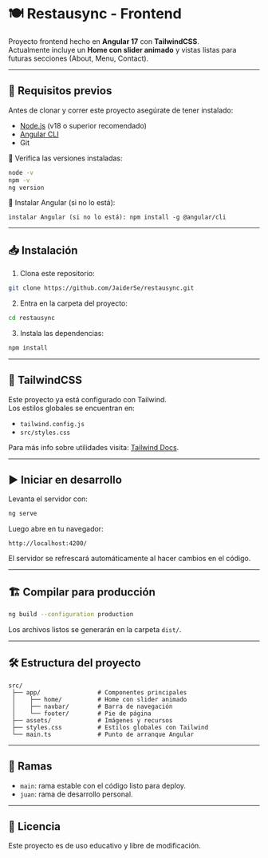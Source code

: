 # 🍽️ Restausync - Frontend

Proyecto frontend hecho en **Angular 17** con **TailwindCSS**.  
Actualmente incluye un **Home con slider animado** y vistas listas para futuras secciones (About, Menu, Contact).

---

## 🚀 Requisitos previos

Antes de clonar y correr este proyecto asegúrate de tener instalado:

- [Node.js](https://nodejs.org/) (v18 o superior recomendado)  
- [Angular CLI](https://angular.io/cli)  
- Git  

📌 Verifica las versiones instaladas:

```bash
node -v
npm -v
ng version
```
📌 Instalar Angular (si no lo está):
```
instalar Angular (si no lo está): npm install -g @angular/cli
```

---

## 📥 Instalación

1. Clona este repositorio:

```bash
git clone https://github.com/JaiderSe/restausync.git
```

2. Entra en la carpeta del proyecto:

```bash
cd restausync
```

3. Instala las dependencias:

```bash
npm install
```

---

## 🎨 TailwindCSS

Este proyecto ya está configurado con Tailwind.  
Los estilos globales se encuentran en:

- `tailwind.config.js`  
- `src/styles.css`  

Para más info sobre utilidades visita: [Tailwind Docs](https://tailwindcss.com/docs/utility-first).

---

## ▶️ Iniciar en desarrollo

Levanta el servidor con:

```bash
ng serve
```

Luego abre en tu navegador:

```
http://localhost:4200/
```

El servidor se refrescará automáticamente al hacer cambios en el código.

---

## 🏗️ Compilar para producción

```bash
ng build --configuration production
```

Los archivos listos se generarán en la carpeta `dist/`.

---

## 🛠️ Estructura del proyecto

```
src/
 ├── app/                # Componentes principales
 │    ├── home/          # Home con slider animado
 │    ├── navbar/        # Barra de navegación
 │    └── footer/        # Pie de página
 ├── assets/             # Imágenes y recursos
 ├── styles.css          # Estilos globales con Tailwind
 └── main.ts             # Punto de arranque Angular
```

---

## 🌱 Ramas

- `main`: rama estable con el código listo para deploy.  
- `juan`: rama de desarrollo personal.  

---

## 📜 Licencia

Este proyecto es de uso educativo y libre de modificación.
